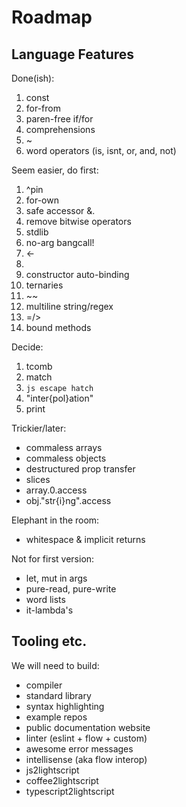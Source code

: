 
# Roadmap

## Language Features

Done(ish):
1. const
1. for-from
1. paren-free if/for
1. comprehensions
1. ~
1. word operators (is, isnt, or, and, not)

Seem easier, do first:
1. ^pin
1. for-own
1. safe accessor &.
1. remove bitwise operators
1. stdlib
1. no-arg bangcall!
1. <-
1. <?-
1. constructor auto-binding
1. ternaries
1. ~~
1. multiline string/regex
1. =/>
1. bound methods

Decide:
1. tcomb
1. match
1. `js escape hatch`
1. "inter{pol}ation"
1. print

Trickier/later:
- commaless arrays
- commaless objects
- destructured prop transfer
- slices
- array.0.access
- obj."str{i}ng".access

Elephant in the room:
- whitespace & implicit returns

Not for first version:
- let, mut in args
- pure-read, pure-write
- word lists
- it-lambda's


## Tooling etc.

We will need to build:
- compiler
- standard library
- syntax highlighting
- example repos
- public documentation website
- linter (eslint + flow + custom)
- awesome error messages
- intellisense (aka flow interop)
- js2lightscript
- coffee2lightscript
- typescript2lightscript
